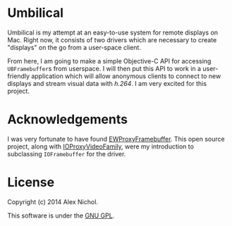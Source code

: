 # Umbilical

Umbilical is my attempt at an easy-to-use system for remote displays on Mac. Right now, it consists of two drivers which are necessary to create "displays" on the go from a user-space client.

From here, I am going to make a simple Objective-C API for accessing `UBFramebuffer`s from userspace.  I will then put this API to work in a user-friendly application which will allow anonymous clients to connect to new displays and stream visual data with *h.264*. I am very excited for this project.

# Acknowledgements

I was very fortunate to have found [EWProxyFramebuffer](https://github.com/mkernel/EWProxyFramebuffer/).  This open source project, along with [IOProxyVideoFamily](https://code.google.com/p/ioproxyvideofamily/), were my introduction to subclassing `IOFramebuffer` for the driver.

# License

Copyright (c) 2014 Alex Nichol.

This software is under the [GNU GPL](http://www.gnu.org/licenses/old-licenses/gpl-2.0.html).
